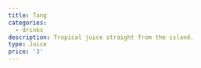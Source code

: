 ```yaml
---
title: Tang
categories:
  - drinks
description: Tropical juice straight from the island.
type: Juice
price: '3'
---
```


